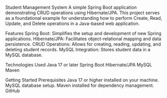 Student Management System
A simple Spring Boot application demonstrating CRUD operations using Hibernate/JPA. This project serves as a foundational example for understanding how to perform Create, Read, Update, and Delete operations in a Java-based web application.

Features
Spring Boot: Simplifies the setup and development of new Spring applications.
Hibernate/JPA: Facilitates object-relational mapping and data persistence.
CRUD Operations: Allows for creating, reading, updating, and deleting student records.
MySQL Integration: Stores student data in a MySQL database.

Technologies Used
Java 17 or later
Spring Boot
Hibernate/JPA
MySQL
Maven

Getting Started
Prerequisites
Java 17 or higher installed on your machine.
MySQL database setup.
Maven installed for dependency management.
GitHub
